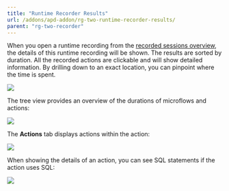 ```yaml
---
title: "Runtime Recorder Results"
url: /addons/apd-addon/rg-two-runtime-recorder-results/
parent: "rg-two-recorder"
---
```


When you open a runtime recording from the [recorded sessions overview](rg-two-recorder), the details of this runtime recording will be shown. The results are sorted by duration. All the recorded actions are clickable and will show detailed information. By drilling down to an exact location, you can pinpoint where the time is spent.

![](attachments/rg-two/Performance_runtime_recording.png)

The tree view provides an overview of the durations of microflows and actions:

![](attachments/rg-two/Performance_runtime_recording_ActionsTree.png)

The **Actions** tab displays actions within the action:
 
![](attachments/rg-two/Performance_runtime_recording_ActionsActions.png)
 
When showing the details of an action, you can see SQL statements if the action uses SQL:
 
![](attachments/rg-two/Performance_runtime_recording_Action.png)
